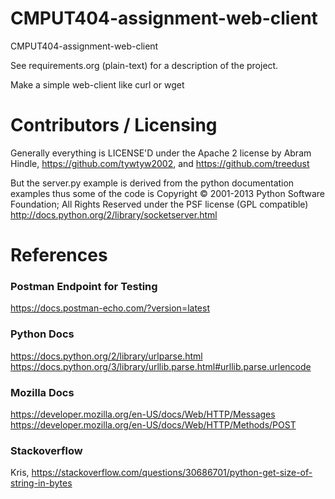 CMPUT404-assignment-web-client
==============================

CMPUT404-assignment-web-client

See requirements.org (plain-text) for a description of the project.

Make a simple web-client like curl or wget

Contributors / Licensing
========================

Generally everything is LICENSE'D under the Apache 2 license by Abram Hindle, 
https://github.com/tywtyw2002, and https://github.com/treedust

But the server.py example is derived from the python documentation
examples thus some of the code is Copyright © 2001-2013 Python
Software Foundation; All Rights Reserved under the PSF license (GPL
compatible) http://docs.python.org/2/library/socketserver.html

References
========================
### Postman Endpoint for Testing
https://docs.postman-echo.com/?version=latest

### Python Docs
https://docs.python.org/2/library/urlparse.html \
https://docs.python.org/3/library/urllib.parse.html#urllib.parse.urlencode

### Mozilla Docs
https://developer.mozilla.org/en-US/docs/Web/HTTP/Messages \
https://developer.mozilla.org/en-US/docs/Web/HTTP/Methods/POST

### Stackoverflow
Kris, https://stackoverflow.com/questions/30686701/python-get-size-of-string-in-bytes
